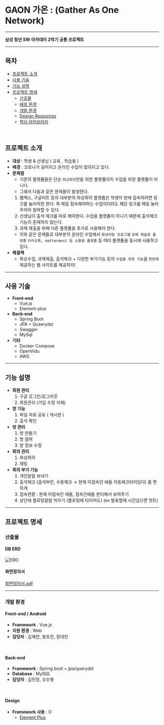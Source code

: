 # GAON 가온 : (Gather As One Network)
---
**삼성 청년 SW 아카데미 2학기 공통 프로젝트**

---
## 목차

- [프로젝트 소개](#프로젝트-소개)   
- [사용 기술](#사용-기술)   
- [기능 설명](#기능-설명)
- [프로젝트 명세](#프로젝트-명세)
  - [산출물](#산출물) 
  - [배포 환경](#배포-환경)
  - [개발 환경](#개발-환경)
  - [Design Resources](#design-resources)
  - [핵심 라이브러리](#핵심-라이브러리)
<br>

## 프로젝트 소개
- **대상** : 학생 & 선생님 ( 교육 , 학습용 )
- **배경** : 코로나가 길어지고 온라인 수업이 많아지고 있다.
-  **문제점**
	+  기존의 플랫폼들은 단순 `화상회의`만을 위한 플랫폼이지 수업을 위한 플랫폼이 아니다.
	+  그래서 다음과 같은 문제들이 발생한다.
	1. 웹액스, 구글미트 등의 대부분의 화상회의 플랫폼은 학생이 방에 접속하려면 링크를 눌러야한 한다. 즉 매일 접속해야하는 수업이더라도 해당 링크를 매일 눌러주어야 참여할 수 있다.
	2. 선생님이 출석 체크를 따로 해야한다. 수업용 플랫폼이 아니기 때문에 출석체크 기능이 존재하지 않는다.
	3. 과제 제출을 위해 다른 플랫폼을 추가로 사용해야 한다. 
	+ 이와 같은 문제들로 대부분의 온라인 수업에서 `화상미팅 프로그램` `과제 제출용 플랫폼` `카카오톡, mattermost 등 소통용 플랫폼` 등 여러 플랫폼을 동시에 사용하고 있다.
- **해결책**
	+ 화상수업, 과제제출, 출석체크 + 다양한 부가기능 등의  `수업을 위한 기능`을 `한번에` 제공하는 웹 사이트를 제공하자!

---

## 사용 기술
- **Front-end**
	- Vue.js
	-  Element-plus
- **Back-end**
	- Spring Boot
	- JPA + Quserydsl
	- Swagger
	- MySql
- **기타**
	- Docker Compose
	-  OpenVidu
	-   AWS
---

## 기능 설명
- **회원 관리**
    1. 구글 로그인/로그아웃
    2. 회원관리 (가입 수정 삭제)
- **방 기능**
    1. 파일 자료 공유 ( 게시판 )
    2. 출석 확인
- **방 관리**
    1. 방 만들기
    2. 방 참여 
    3. 방 정보 수정
- **회의 관리**
    1. 화상회의
    2. 채팅
- **회의 부가 기능**
    1. 개인알람 보내기
    2. 출석체크 (출석부란, 수동체크 → 현재 미접속인 애들 자동체크되어있다) 좀 편하게 
    3. 접속현황 : 현재 미접속인 애들, 접속인애들 분리해서 보여주기
    4. 상단에 플로팅알람 띄우기 (플로팅에 타이머도) (ex 발표할때 시간넘으면 컷트)

---

## 프로젝트 명세

### 산출물

#### DB ERD

   ![ERD](https://user-images.githubusercontent.com/56910798/131352949-c4f25447-357c-4d25-aff4-b3335b87a02f.png)

#### 화면정의서
 
[화면정의서.pdf](https://github.com/co323co/GAON/files/7077303/default.pdf)

---

### 개발 환경
#### Front-end / Android
- __Framework__ : Vue.js 
- __지원 환경__ : Web 
- __담당자__ : 김채연, 왕호진, 정대진
<br>

#### Back-end
- __Framework__ : Spring boot + jpa/querydsl
- __Database__ : MySQL
- __담당자__ : 김민정, 오수형
<br>

#### Design
- __Framework 사용__ : O
  - [Element Plus](https://element-plus.org/)
<br>


